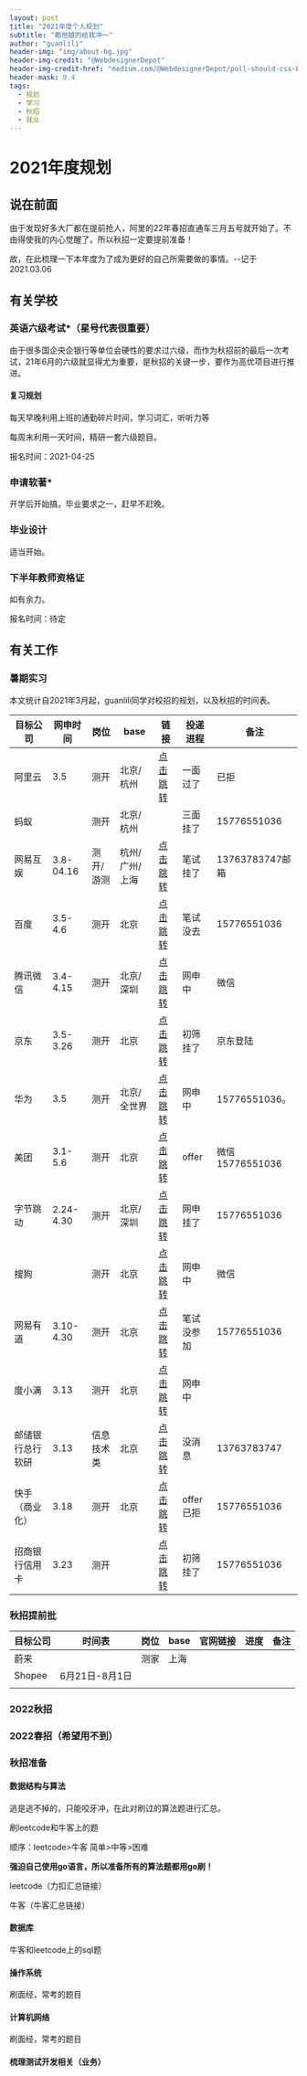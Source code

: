```yaml
---
layout: post
title: "2021年度个人规划"
subtitle: "都他娘的给我冲～"
author: "guanlili"
header-img: "img/about-bg.jpg"
header-img-credit: "@WebdesignerDepot"
header-img-credit-href: "medium.com/@WebdesignerDepot/poll-should-css-become-more-like-a-programming-language-c74eb26a4270"
header-mask: 0.4
tags:
  - 规划
  - 学习
  - 秋招
  - 就业
---
```


# 2021年度规划

## 说在前面

由于发现好多大厂都在提前抢人，阿里的22年春招直通车三月五号就开始了。不由得使我的内心觉醒了。所以秋招一定要提前准备！

故，在此梳理一下本年度为了成为更好的自己所需要做的事情。--记于2021.03.06

## 有关学校

### 英语六级考试*（星号代表很重要）

由于很多国企央企银行等单位会硬性的要求过六级，而作为秋招前的最后一次考试，21年6月的六级就显得尤为重要，是秋招的关键一步，要作为高优项目进行推进。

#### 复习规划

每天早晚利用上班的通勤碎片时间，学习词汇，听听力等

每周末利用一天时间，精研一套六级题目。

报名时间：2021-04-25

### 申请软著*

开学后开始搞，毕业要求之一，赶早不赶晚。

### 毕业设计

适当开始。

### 下半年教师资格证

如有余力。

报名时间：待定

## 有关工作

### 暑期实习

本文统计自2021年3月起，guanlili同学对校招的规划，以及秋招的时间表。

| 目标公司         | 网申时间  | 岗位       | base           | 链接                                                         | 投递进程   | 备注            |
| ---------------- | --------- | ---------- | -------------- | ------------------------------------------------------------ | ---------- | --------------- |
| 阿里云           | 3.5       | 测开       | 北京/杭州      | [点击跳转](https://campus.alibaba.com/myJobApply.htm?spm=a1z3e1.11874795.0.0.6c9830e5Awq7AH) | 一面过了   | 已拒            |
| 蚂蚁             |           | 测开       | 北京/杭州      |                                                              | 三面挂了   | 15776551036     |
| 网易互娱         | 3.8-04.16 | 测开/游测  | 杭州/广州/上海 | [点击跳转](https://game.campus.163.com/personal)             | 笔试挂了   | 13763783747邮箱 |
| 百度             | 3.5-4.6   | 测开       | 北京           | [点击跳转](https://talent.baidu.com/external/baidu/index.html#/individualCenter) | 笔试没去   | 15776551036     |
| 腾讯微信         | 3.4-4.15  | 测开       | 北京/深圳      | [点击跳转](https://join.qq.com/center.html)                  | 网申中     | 微信            |
| 京东             | 3.5-3.26  | 测开       | 北京           | [点击跳转](http://campus.jd.com/web/apply/myjob)             | 初筛挂了   | 京东登陆        |
| 华为             | 3.5       | 测开       | 北京/全世界    | [点击跳转](https://career.huawei.com/reccampportal/portal5/user-index.html) | 网申中     | 15776551036。   |
| 美团             | 3.1-5.6   | 测开       | 北京           | [点击跳转](https://campus.meituan.com/apply-record)          | offer      | 微信15776551036 |
| 字节跳动         | 2.24-4.30 | 测开       | 北京/深圳      | [点击跳转](https://jobs.bytedance.com/campus/position/application?spread=U6HWRQ1) | 网申挂了   | 15776551036     |
| 搜狗             |           | 测开       | 北京           | [点击跳转](https://app.mokahr.com/campus_apply/sogou-inc01/39953#/candidateHome/applications) | 网申中     | 微信            |
| 网易有道         | 3.10-4.30 | 测开       | 北京           | [点击跳转](https://campus.163.com/app/personal/apply)        | 笔试没参加 | 15776551036     |
| 度小满           | 3.13      | 测开       | 北京           | [点击跳转](https://app.mokahr.com/recommendation-apply/duxiaoman/1484?sharePageId=452560&recommenderId=194975&code=051XVv0w3KJtZV2OWp1w3mUEzU2XVv0X&state=3#/job/173348d4-41bd-4c71-ba64-9bc03858d936/campus_apply/thanks?jobId=173348d4-41bd-4c71-ba64-9bc03858d936&recommenderId=194975&isRecommendation=false&applyInfo%5BaimWorkCity%5D=%E5%8C%97%E4%BA%AC%E5%B8%82&candidateName=%E7%AE%A1%E5%AE%8F%E7%A4%BC&candidateId=191755577) | 网申中     |                 |
| 邮储银行总行软研 | 3.13      | 信息技术类 | 北京           | [点击跳转](https://xiaoyuan.zhaopin.com/resume/delivery)     | 没消息     | 13763783747     |
| 快手（商业化）   | 3.18      | 测开       | 北京           | [点击跳转](https://zhaopin.kuaishou.cn/recruit/e/#/official/resume-preview/) | offer已拒  | 15776551036     |
| 招商银行信用卡   | 3.23      | 测开       |                | [点击跳转](https://zhaopin.ccc.cmbchina.com/applicant/#/applicationHistory) | 初筛挂了   | 15776551036     |

### 秋招提前批

| 目标公司 | 时间表         | 岗位 | base | 官网链接 | 进度 | 备注 |
| -------- | -------------- | ---- | ---- | -------- | ---- | ---- |
| 蔚来     |                | 测家 | 上海 |          |      |      |
| Shopee   | 6月21日-8月1日 |      |      |          |      |      |
|          |                |      |      |          |      |      |



### 2022秋招

### 2022春招（希望用不到）

### 秋招准备

#### 数据结构与算法

逃是逃不掉的，只能咬牙冲，在此对刷过的算法题进行汇总。

刷leetcode和牛客上的题

顺序：leetcode>牛客  简单>中等>困难 

**强迫自己使用go语言，所以准备所有的算法题都用go刷！**

leetcode（力扣汇总链接）

牛客（牛客汇总链接）

#### 数据库

牛客和leetcode上的sql题

#### 操作系统

刷面经，常考的题目

#### 计算机网络

刷面经，常考的题目

#### 梳理测试开发相关（业务）

